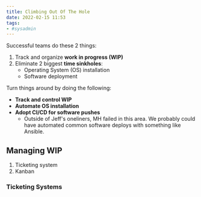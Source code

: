 ```yaml
---
title: Climbing Out Of The Hole
date: 2022-02-15 11:53
tags:
- #sysadmin
---
```


Successful teams do these 2 things:

1. Track and organize **work in progress (WIP)**
2. Eliminate 2 biggest **time sinkholes**:
   + Operating System (OS) installation
   + Software deployment

Turn things around by doing the following: 

* **Track and control WIP**
* **Automate OS installation**
* **Adopt CI/CD for software pushes**
  + Outside of Jeff's oneliners, MH failed in this area. We probably could have
    automated common software deploys with something like Ansible. 

## Managing WIP

1. Ticketing system
2. Kanban

### Ticketing Systems

 

